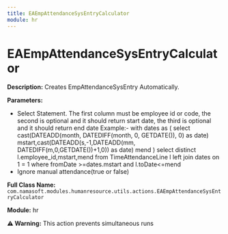 ```yaml
---
title: EAEmpAttendanceSysEntryCalculator
module: hr
---
```


# EAEmpAttendanceSysEntryCalculator

**Description:** Creates EmpAttendanceSysEntry Automatically.

**Parameters:**
- Select Statement. The first column must be employee id or code, the second is optional and it should return start date, the third is optional and it should return end date
Example:- 
with dates as (
select cast(DATEADD(month, DATEDIFF(month, 0, GETDATE()), 0) as date) mstart,cast(DATEADD(s,-1,DATEADD(mm, DATEDIFF(m,0,GETDATE())+1,0)) as date) mend
)
select distinct l.employee_id,mstart,mend from TimeAttendanceLine l left join dates on 1 = 1 where fromDate >=dates.mstart and l.toDate<=mend
- Ignore manual attendance(true or false)

**Full Class Name:** `com.namasoft.modules.humanresource.utils.actions.EAEmpAttendanceSysEntryCalculator`

**Module:** hr

**⚠️ Warning:** This action prevents simultaneous runs


